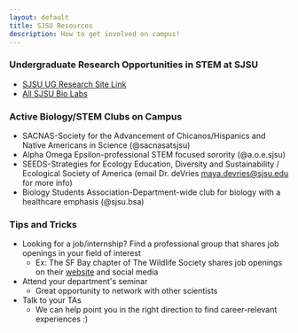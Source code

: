 ```yaml
---
layout: default
title: SJSU Resources
description: How to get involved on campus!
---
```


### Undergraduate Research Opportunities in STEM at SJSU
- [SJSU UG Research Site Link](./https://sites.google.com/sjsu.edu/ugresearchopportunities/home)
- [All SJSU Bio Labs](./https://www.sjsu.edu/biology/research/)

### Active Biology/STEM Clubs on Campus
- SACNAS-Society for the Advancement of Chicanos/Hispanics and Native Americans in Science (@sacnasatsjsu)
- Alpha Omega Epsilon-professional STEM focused sorority (@a.o.e.sjsu)
- SEEDS-Strategies for Ecology Education, Diversity and Sustainability / Ecological Society of America (email Dr. deVries maya.devries@sjsu.edu for more info)
- Biology Students Association-Department-wide club for biology with a healthcare emphasis (@sjsu.bsa)

### Tips and Tricks
- Looking for a job/internship? Find a professional group that shares job openings in your field of interest
  - Ex: The SF Bay chapter of The Wildlife Society shares job openings on their [website](./https://www.sfbaywildlife.org/career) and social media
- Attend your department's seminar
  - Great opportunity to network with other scientists
- Talk to your TAs
  - We can help point you in the right direction to find career-relevant experiences :) 
